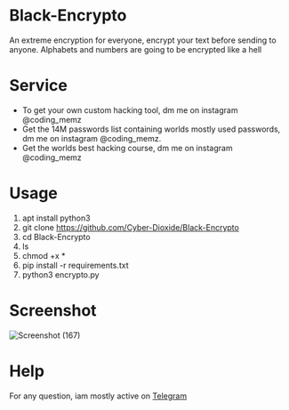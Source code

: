 # Black-Encrypto
An extreme encryption for everyone, encrypt your text before sending to anyone. Alphabets and numbers are going to be encrypted like a hell
# Service
* To get your own custom hacking tool, dm me on instagram @coding_memz
* Get the 14M passwords list containing worlds mostly used passwords, dm me on instagram @coding_memz.
* Get the worlds best hacking course, dm me on instagram @coding_memz
# Usage
1. apt install python3
2. git clone https://github.com/Cyber-Dioxide/Black-Encrypto
3. cd Black-Encrypto
4. ls
5. chmod +x *
6. pip install -r requirements.txt
7. python3 encrypto.py
# Screenshot
![Screenshot (167)](https://user-images.githubusercontent.com/93708296/147811094-4921336a-ab48-4d43-b5e5-54d762d33d01.png)

# Help

For any question, iam mostly active on [Telegram](https://www.cyberdioxide.com/p/contact.html)
